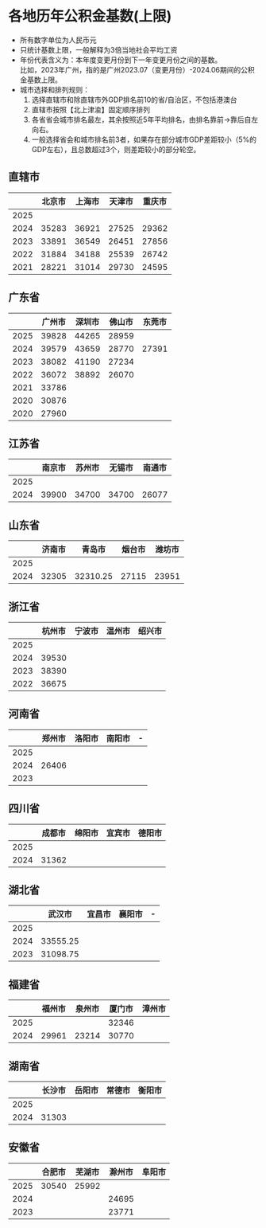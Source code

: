 
# 各地历年公积金基数(上限)

- 所有数字单位为人民币元
- 只统计基数上限，一般解释为3倍当地社会平均工资
- 年份代表含义为：本年度变更月份到下一年变更月份之间的基数。  
  比如，2023年广州，指的是广州2023.07（变更月份）-2024.06期间的公积金基数上限。
- 城市选择和排列规则：
  1. 选择直辖市和除直辖市外GDP排名前10的省/自治区，不包括港澳台
  2. 直辖市按照【北上津渝】固定顺序排列
  3. 各省省会城市排名最左，其余按照近5年平均排名，由排名靠前->靠后自左向右。
  4. 一般选择省会和城市排名前3者，如果存在部分城市GDP差距较小（5%的GDP左右），且总数超过3个，则差距较小的部分轮空。

## 直辖市
|   | 北京市 | 上海市 | 天津市 | 重庆市 |
|---|---|---|---|---|
| 2025 |  |   |   |   |
| 2024 | 35283 | 36921 | 27525 | 29362 |
| 2023 | 33891 | 36549 | 26451 | 27856 |
| 2022 | 31884 | 34188 | 25539 | 26742 |
| 2021 | 28221 | 31014 | 29730 | 24595 |

## 广东省
|   | 广州市 | 深圳市 | 佛山市 | 东莞市 |
|---|---|---|---|---|
| 2025 | 39828 | 44265 | 28959 |  |
| 2024 | 39579 | 43659 | 28770 | 27391 |
| 2023 | 38082 | 41190 | 27234 |   |
| 2022 | 36072 | 38892 | 26070 |   |
| 2021 | 33786 |   |   |   |
| 2020 | 30876 |   |   |   |
| 2020 | 27960 |   |   |   |

## 江苏省
|   | 南京市 | 苏州市 | 无锡市 | 南通市 |
|---|---|---|---|---|
| 2025 |  |   |   |   |
| 2024 | 39900 | 34700 | 34700 | 26077 |

## 山东省
|   | 济南市 | 青岛市 | 烟台市 | 潍坊市 |
|---|---|---|---|---|
| 2025 |   |   |   |   |
| 2024 | 32305 | 32310.25 | 27115 | 23951 |

## 浙江省
|   | 杭州市 | 宁波市 | 温州市 | 绍兴市 |
|---|---|---|---|---|
| 2025 |   |   |   |   |
| 2024 | 39530 |   |   |   |
| 2023 | 38390 |   |   |   |
| 2022 | 36675 |   |   |   |

## 河南省
|   | 郑州市 | 洛阳市 | 南阳市 | - |
|---|---|---|---|---|
| 2025 |   |   |   |   |
| 2024 | 26406 |   |   |   |
| 2023 |   |   |   |   |

## 四川省
|   | 成都市 | 绵阳市 | 宜宾市 | 德阳市 |
|---|---|---|---|---|
| 2025 |   |   |   |   |
| 2024 | 31362 |   |   |   |

## 湖北省
|   | 武汉市 | 宜昌市 | 襄阳市 | - |
|---|---|---|---|---|
| 2025 |   |   |   |   |
| 2024 | 33555.25 |   |   |   |
| 2023 | 31098.75 |   |   |   |

## 福建省
|   | 福州市 | 泉州市 | 厦门市 | 漳州市 |
|---|---|---|---|---|
| 2025 |  |   | 32346 |   |
| 2024 | 29961 | 23214 | 30770 |   |

## 湖南省
|   | 长沙市 | 岳阳市 | 常德市 | 衡阳市 |
|---|---|---|---|---|
| 2025 |   |   |   |   |
| 2024 | 31303 |   |   |   |

## 安徽省
|   | 合肥市 | 芜湖市 | 滁州市 | 阜阳市 |
|---|---|---|---|---|
| 2025 | 30540 | 25992 |   |   |
| 2024 |   |   | 24695 |   |
| 2023 |   |   | 23771 |   |
